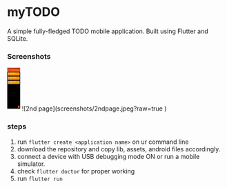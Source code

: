 # myTODO
A simple fully-fledged TODO mobile application. 
Built using Flutter and SQLite.

### Screenshots

<img src="screenshots/1stpage.jpeg" alt="1st page" style="width:30px; height:100px"/>
![2nd page](screenshots/2ndpage.jpeg?raw=true ) 


### steps
1. run `flutter create <application name>` on ur command line
2. download the repository and copy lib, assets, android files accordingly.
3. connect a device with USB debugging mode ON or run a mobile simulator.
4. check `flutter doctor` for proper working
5. run `flutter run`
